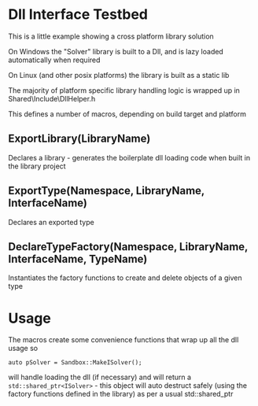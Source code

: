 # Dll Interface Testbed

This is a little example showing a cross platform library solution

On Windows the "Solver" library is built to a Dll, and is lazy loaded automatically when required

On Linux (and other posix platforms) the library is built as a static lib

The majority of platform specific library handling logic is wrapped up in Shared\Include\DllHelper.h

This defines a number of macros, depending on build target and platform

## ExportLibrary(LibraryName)

Declares a library - generates the boilerplate dll loading code when built in the library project

## ExportType(Namespace, LibraryName, InterfaceName)

Declares an exported type

## DeclareTypeFactory(Namespace, LibraryName, InterfaceName, TypeName)

Instantiates the factory functions to create and delete objects of a given type

# Usage

The macros create some convenience functions that wrap up all the dll usage so

```
auto pSolver = Sandbox::MakeISolver();
```

will handle loading the dll (if necessary) and will return a `std::shared_ptr<ISolver>` - this object will auto destruct safely (using the factory functions defined in the library) as per a usual std::shared_ptr